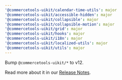```yaml
---
'@commercetools-uikit/calendar-time-utils': major
'@commercetools-uikit/accessible-hidden': major
'@commercetools-uikit/collapsible': major
'@commercetools-uikit/collapsible-motion': major
'@commercetools-uikit/grid': major
'@commercetools-uikit/hooks': major
'@commercetools-uikit/i18n': major
'@commercetools-uikit/localized-utils': major
'@commercetools-uikit/utils': major
---
```


Bump `@commercetools-uikit/*` to v12.

Read more about it in our [Release Notes](https://docs.commercetools.com/custom-applications/releases).
